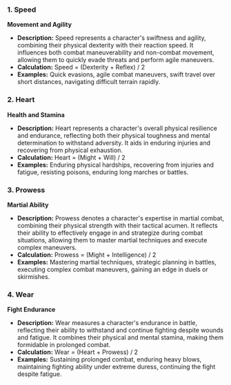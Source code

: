 ### 1. Speed

**Movement and Agility**

- **Description:** Speed represents a character's swiftness and agility, combining their physical dexterity with their reaction speed. It influences both combat maneuverability and non-combat movement, allowing them to quickly evade threats and perform agile maneuvers.
- **Calculation:** Speed = (Dexterity + Reflex) / 2
- **Examples:** Quick evasions, agile combat maneuvers, swift travel over short distances, navigating difficult terrain rapidly.

### 2. Heart

**Health and Stamina**

- **Description:** Heart represents a character's overall physical resilience and endurance, reflecting both their physical toughness and mental determination to withstand adversity. It aids in enduring injuries and recovering from physical exhaustion.
- **Calculation:** Heart = (Might + Will) / 2
- **Examples:** Enduring physical hardships, recovering from injuries and fatigue, resisting poisons, enduring long marches or battles.

### 3. Prowess

**Martial Ability**

- **Description:** Prowess denotes a character's expertise in martial combat, combining their physical strength with their tactical acumen. It reflects their ability to effectively engage in and strategize during combat situations, allowing them to master martial techniques and execute complex maneuvers.
- **Calculation:** Prowess = (Might + Intelligence) / 2
- **Examples:** Mastering martial techniques, strategic planning in battles, executing complex combat maneuvers, gaining an edge in duels or skirmishes.

### 4. Wear

**Fight Endurance**

- **Description:** Wear measures a character's endurance in battle, reflecting their ability to withstand and continue fighting despite wounds and fatigue. It combines their physical and mental stamina, making them formidable in prolonged combat.
- **Calculation:** Wear = (Heart + Prowess) / 2
- **Examples:** Sustaining prolonged combat, enduring heavy blows, maintaining fighting ability under extreme duress, continuing the fight despite fatigue.